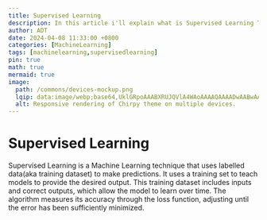 ```yaml
---
title: Supervised Learning
description: In this article i'll explain what is Supervised Learning Technique.
author: ADT
date: 2024-04-08 11:33:00 +0800
categories: [MachineLearning]
tags: [machinelearning,supervisedlearning]
pin: true
math: true
mermaid: true
image:
  path: /commons/devices-mockup.png
  lqip: data:image/webp;base64,UklGRpoAAABXRUJQVlA4WAoAAAAQAAAADwAABwAAQUxQSDIAAAARL0AmbZurmr57yyIiqE8oiG0bejIYEQTgqiDA9vqnsUSI6H+oAERp2HZ65qP/VIAWAFZQOCBCAAAA8AEAnQEqEAAIAAVAfCWkAALp8sF8rgRgAP7o9FDvMCkMde9PK7euH5M1m6VWoDXf2FkP3BqV0ZYbO6NA/VFIAAAA
  alt: Responsive rendering of Chirpy theme on multiple devices.
---
```


# Supervised Learning
Supervised Learning is a Machine Learning technique that uses labelled data(aka training dataset) to make predictions.
It uses a training set to teach models to provide the desired output. This training dataset includes inputs and correct outputs, which allow the model to learn over time. The algorithm measures its accuracy through the loss function, adjusting until the error has been sufficiently minimized.

